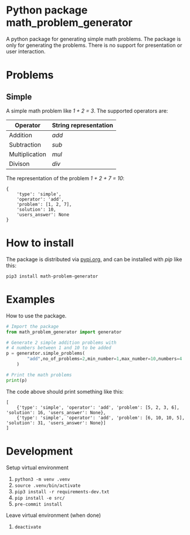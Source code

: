 # Python package math_problem_generator
A python package for generating simple math problems. The package is only for
generating the problems. There is no support for presentation or user interaction.

# Problems
## Simple

A simple math problem like _1 + 2 = 3_. The supported operators are:

| Operator | String representation |
|----------|-----------------------|
| Addition | _add_ |
| Subtraction | _sub_ |
| Multiplication | _mul_ |
| Divison | _div_ |

The representation of the problem _1 + 2 + 7 = 10_:
```
{
    'type': 'simple',
    'operator': 'add',
    'problem': [1, 2, 7],
    'solution': 10,
    'users_answer': None
}
```
# How to install
The package is distributed via [pypi.org](https://pypi.org/), and can be installed with _pip_ like this:
```
pip3 install math-problem-generator
```

# Examples
How to use the package.

```python
# Import the package
from math_problem_generator import generator

# Generate 2 simple addition problems with
# 4 numbers between 1 and 10 to be added
p = generator.simple_problems(
        "add",no_of_problems=2,min_number=1,max_number=10,numbers=4
    )

# Print the math problems
print(p)
```

The code above should print something like this:
```
[
    {'type': 'simple', 'operator': 'add', 'problem': [5, 2, 3, 6], 'solution': 16, 'users_answer': None},
    {'type': 'simple', 'operator': 'add', 'problem': [6, 10, 10, 5], 'solution': 31, 'users_answer': None}]
]
```

# Development

Setup virtual environment
1. `python3 -m venv .venv`
2. `source .venv/bin/activate`
3. `pip3 install -r requirements-dev.txt`
4. `pip install -e src/`
5. `pre-commit install`

Leave virtual environment (when done)
1. `deactivate`
